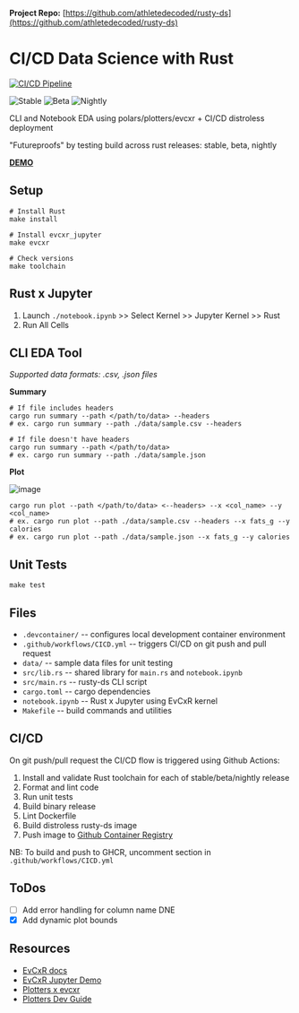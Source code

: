 **Project Repo:** [https://github.com/athletedecoded/rusty-ds](https://github.com/athletedecoded/rusty-ds)


# CI/CD Data Science with Rust

[![CI/CD Pipeline](https://github.com/athletedecoded/rusty-ds/actions/workflows/CICD.yml/badge.svg)](https://github.com/athletedecoded/rusty-ds/actions/workflows/CICD.yml)

![Stable](https://byob.yarr.is/athletedecoded/rusty-ds/stable)
![Beta](https://byob.yarr.is/athletedecoded/rusty-ds/beta)
![Nightly](https://byob.yarr.is/athletedecoded/rusty-ds/nightly)

CLI and Notebook EDA using polars/plotters/evcxr + CI/CD distroless deployment

"Futureproofs" by testing build across rust releases: stable, beta, nightly

**[DEMO](https://youtu.be/ZJXYvAEZFbM)**


## Setup

```
# Install Rust
make install

# Install evcxr_jupyter
make evcxr

# Check versions
make toolchain
```

## Rust x Jupyter

1. Launch `./notebook.ipynb` >> Select Kernel >> Jupyter Kernel >> Rust
2. Run All Cells


## CLI EDA Tool

*Supported data formats: .csv, .json files*

**Summary**
```
# If file includes headers
cargo run summary --path </path/to/data> --headers
# ex. cargo run summary --path ./data/sample.csv --headers

# If file doesn't have headers
cargo run summary --path </path/to/data>
# ex. cargo run summary --path ./data/sample.json
```

**Plot**

![image](./plots/scatter.png)

```
cargo run plot --path </path/to/data> <--headers> --x <col_name> --y <col_name>
# ex. cargo run plot --path ./data/sample.csv --headers --x fats_g --y calories
# ex. cargo run plot --path ./data/sample.json --x fats_g --y calories
```

## Unit Tests

```
make test
```

## Files

* `.devcontainer/` -- configures local development container environment
* `.github/workflows/CICD.yml` -- triggers CI/CD on git push and pull request
* `data/` -- sample data files for unit testing
* `src/lib.rs` -- shared library for `main.rs` and `notebook.ipynb`
* `src/main.rs` -- rusty-ds CLI script
* `cargo.toml` -- cargo dependencies
* `notebook.ipynb` -- Rust x Jupyter using EvCxR kernel
* `Makefile` -- build commands and utilities

## CI/CD

On git push/pull request the CI/CD flow is triggered using Github Actions:

1. Install and validate Rust toolchain for each of stable/beta/nightly release
2. Format and lint code
3. Run unit tests
4. Build binary release
5. Lint Dockerfile
6. Build distroless rusty-ds image
7. Push image to [Github Container Registry](https://github.com/athletedecoded?tab=packages)

NB: To build and push to GHCR, uncomment section in `.github/workflows/CICD.yml`


## ToDos
- [ ] Add error handling for column name DNE
- [x] Add dynamic plot bounds

## Resources
* [EvCxR docs](https://github.com/evcxr/evcxr/tree/main/evcxr_jupyter)
* [EvCxR Jupyter Demo](https://github.com/evcxr/evcxr/blob/main/evcxr_jupyter/samples/evcxr_jupyter_tour.ipynb) 
* [Plotters x evcxr](https://github.com/plotters-rs/plotters#trying-with-jupyter-evcxr-kernel-interactively)
* [Plotters Dev Guide](https://plotters-rs.github.io/book/intro/introduction.html)
